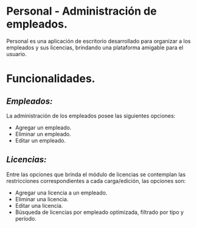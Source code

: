 Personal - Administración de empleados.
========================================

Personal es una aplicación de escritorio desarrollado para organizar a los empleados y sus licencias, brindando una plataforma amigable para el usuario.

# Funcionalidades.

## *Empleados:*
La administración de los empleados posee las siguientes opciones:
* Agregar un empleado. 
* Eliminar un empleado.
* Editar un empleado.

## *Licencias:*
Entre las opciones que brinda el módulo de licencias se contemplan las restricciones correspondientes a cada carga/edición, las opciones son:
* Agregar una licencia a un empleado. 
* Eliminar una licencia.
* Editar una licencia.
* Búsqueda de licencias por empleado optimizada, filtrado por tipo y período.
